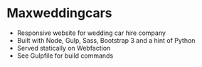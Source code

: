 # Maxweddingcars
* Responsive website for wedding car hire company
* Built with Node, Gulp, Sass, Bootstrap 3 and a hint of Python
* Served statically on Webfaction
* See Gulpfile for build commands
